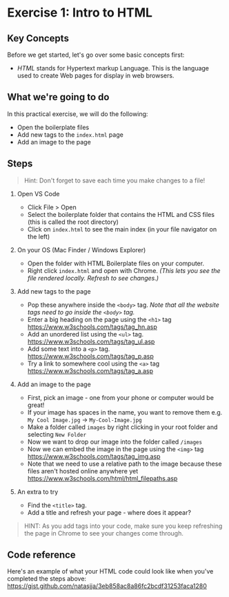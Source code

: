 # Exercise 1: Intro to HTML

## Key Concepts

Before we get started, let's go over some basic concepts first:
- *HTML* stands for Hypertext markup Language. This is the language used to create Web pages for display in web browsers.

## What we're going to do
In this practical exercise, we will do the following:
- Open the boilerplate files
- Add new tags to the `index.html` page
- Add an image to the page

## Steps

> Hint: Don't forget to save each time you make changes to a file!

1.  Open VS Code

    * Click File > Open
    * Select the boilerplate folder that contains the HTML and CSS files (this is called the root directory)
    * Click on `index.html` to see the main index (in your file navigator on the left)

2.  On your OS (Mac Finder / Windows Explorer)

    * Open the folder with HTML Boilerplate files on your computer.
    * Right click `index.html` and open with Chrome.
      _(This lets you see the file rendered locally. Refresh to see changes.)_

3.  Add new tags to the page

    * Pop these anywhere inside the `<body>` tag. *Note that all the website tags need to go inside the `<body>` tag.*
    * Enter a big heading on the page using the `<h1>` tag
      https://www.w3schools.com/tags/tag_hn.asp
    * Add an unordered list using the `<ul>` tag.
      https://www.w3schools.com/tags/tag_ul.asp
    * Add some text into a `<p>` tag.
      https://www.w3schools.com/tags/tag_p.asp
    * Try a link to somewhere cool using the `<a>` tag
      https://www.w3schools.com/tags/tag_a.asp

4.  Add an image to the page

    * First, pick an image - one from your phone or computer would be great!
    * If your image has spaces in the name, you want to remove them
      e.g. `My Cool Image.jpg` -> `My-Cool-Image.jpg`
    * Make a folder called `images` by right clicking in your root folder and selecting `New Folder`
    * Now we want to drop our image into the folder called `/images`
    * Now we can embed the image in the page using the `<img>` tag
      https://www.w3schools.com/tags/tag_img.asp
    * Note that we need to use a relative path to the image because these files aren't hosted online anywhere yet
      https://www.w3schools.com/html/html_filepaths.asp

5. An extra to try

    * Find the `<title>` tag. 
    * Add a title and refresh your page - where does it appear?


> HINT: As you add tags into your code, make sure you keep refreshing the page in Chrome to see your changes come through.

## Code reference

Here's an example of what your HTML code could look like when you've completed the steps above:
https://gist.github.com/natasjja/3eb858ac8a86fc2bcdf31253faca1280